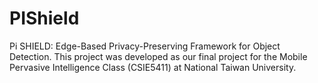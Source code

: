 # PIShield
Pi SHIELD: Edge-Based Privacy-Preserving Framework for Object Detection. This project was developed as our final project for the Mobile Pervasive Intelligence Class (CSIE5411) at National Taiwan University.
